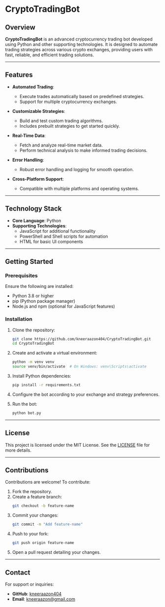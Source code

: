
# CryptoTradingBot  

## Overview  

**CryptoTradingBot** is an advanced cryptocurrency trading bot developed using Python and other supporting technologies. It is designed to automate trading strategies across various crypto exchanges, providing users with fast, reliable, and efficient trading solutions.  

---

## Features  

- **Automated Trading**:  
  - Execute trades automatically based on predefined strategies.  
  - Support for multiple cryptocurrency exchanges.  

- **Customizable Strategies**:  
  - Build and test custom trading algorithms.  
  - Includes prebuilt strategies to get started quickly.  

- **Real-Time Data**:  
  - Fetch and analyze real-time market data.  
  - Perform technical analysis to make informed trading decisions.  

- **Error Handling**:  
  - Robust error handling and logging for smooth operation.  

- **Cross-Platform Support**:  
  - Compatible with multiple platforms and operating systems.  

---

## Technology Stack  

- **Core Language**: Python  
- **Supporting Technologies**:  
  - JavaScript for additional functionality  
  - PowerShell and Shell scripts for automation  
  - HTML for basic UI components  

---

## Getting Started  

### Prerequisites  

Ensure the following are installed:  
- Python 3.8 or higher  
- pip (Python package manager)  
- Node.js and npm (optional for JavaScript features)  

### Installation  

1. Clone the repository:  
   ```bash  
   git clone https://github.com/kneeraazon404/CryptoTradingBot.git  
   cd CryptoTradingBot  
   ```  

2. Create and activate a virtual environment:  
   ```bash  
   python -m venv venv  
   source venv/bin/activate  # On Windows: venv\Scripts\activate  
   ```  

3. Install Python dependencies:  
   ```bash  
   pip install -r requirements.txt  
   ```  

4. Configure the bot according to your exchange and strategy preferences.  

5. Run the bot:  
   ```bash  
   python bot.py  
   ```  

---

## License  

This project is licensed under the MIT License. See the [LICENSE](LICENSE) file for more details.  

---

## Contributions  

Contributions are welcome! To contribute:  

1. Fork the repository.  
2. Create a feature branch:  
   ```bash  
   git checkout -b feature-name  
   ```  
3. Commit your changes:  
   ```bash  
   git commit -m "Add feature-name"  
   ```  
4. Push to your fork:  
   ```bash  
   git push origin feature-name  
   ```  
5. Open a pull request detailing your changes.  

---

## Contact  

For support or inquiries:  
- **GitHub**: [kneeraazon404](https://github.com/kneeraazon404)  
- **Email**: kneeraazon@gmail.com  
